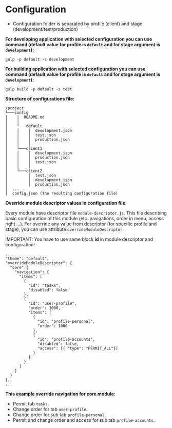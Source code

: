 # Configuration
* Configuration folder is separated by profile (client) and stage (development/test/production)

__For developing application with selected configuration you can use command (default value for profile is `default`  and for stage argument is `development`):__

`gulp -p default -s development`

__For building application with selected configuration you can use command (default value for profile is `default`  and for stage argument is `development`):__

`gulp build -p default -s test`

__Structure of configurations file:__

```
/project
└───config
│    │  README.md
│    │
│    └───default
│    │    │  development.json
│    │    │  test.json
│    │    │  production.json
│    │    │
│    └───client1
│    │    │  development.json
│    │    │  production.json
│    │    │  test.json
│    │    │
│    └───client2
│         │  test.json
│         │  development.json
│         │  production.json
│  ...
│  config.json (The resulting configuration file)
```

__Override module descriptor values in configuration file:__

Every module have descriptor file `module-descriptor.js`. This file describing basic configuration of this module (etc. navigations, order in menu, access right ...). For override any value from descriptor (for specific profile and stage), you can use attribute `overrideModuleDescriptor`:

IMPORTANT: You have to use same block **id** in module descriptor and configuration!
```
...
"theme": "default",
"overrideModuleDescriptor": {
  "core":{
    "navigation": {
      "items": [
        {
          "id": "tasks",
          "disabled": false
        },
        {
          "id": "user-profile",
          "order": 1000,
          "items": [
            {
              "id": "profile-personal",
              "order": 1000
            },
            {
              "id": "profile-accounts",
              "disabled": false,
              "access": [{ "type": "PERMIT_ALL"}]
            }
          ]
        }
      ]
    }
  }
},
...
```
__This example override navigation for core module:__
* Permit tab `tasks`.
* Change order for tab `user-profile`.
* Change order for sub tab `profile-personal`.
* Permit and change order and access for sub tab `profile-accounts`.
